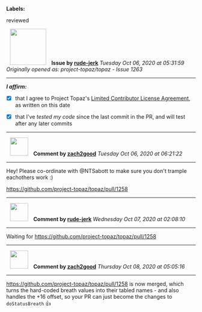 **Labels:**

reviewed



<a href="https://github.com/rude-jerk"><img src="https://avatars0.githubusercontent.com/u/9592857?v=4" width="96" height="96" hspace="10"></img></a> **Issue by [rude-jerk](https://github.com/rude-jerk)**
_Tuesday Oct 06, 2020 at 05:31:59_
_Originally opened as: project-topaz/topaz - Issue 1263_

----

<!-- place 'x' mark between square [] brackets to affirm: -->
**_I affirm:_**
- [x] that I agree to Project Topaz's [Limited Contributor License Agreement](http://project-topaz.com/blob/release/CONTRIBUTOR_AGREEMENT.md), as written on this date
- [x] that I've _tested my code_ since the last commit in the PR, and will test after any later commits




----
<a href="https://github.com/zach2good"><img src="https://avatars3.githubusercontent.com/u/1389729?v=4" width="48" height="48" hspace="10"></img></a> **Comment by [zach2good](https://github.com/zach2good)**
_Tuesday Oct 06, 2020 at 06:21:22_

----

Hey! Please co-ordinate with @NTSabott to make sure you don't trample eachothers work :) 
https://github.com/project-topaz/topaz/pull/1258


----
<a href="https://github.com/rude-jerk"><img src="https://avatars0.githubusercontent.com/u/9592857?v=4" width="48" height="48" hspace="10"></img></a> **Comment by [rude-jerk](https://github.com/rude-jerk)**
_Wednesday Oct 07, 2020 at 02:08:10_

----

Waiting for https://github.com/project-topaz/topaz/pull/1258


----
<a href="https://github.com/zach2good"><img src="https://avatars3.githubusercontent.com/u/1389729?v=4" width="48" height="48" hspace="10"></img></a> **Comment by [zach2good](https://github.com/zach2good)**
_Thursday Oct 08, 2020 at 05:05:16_

----

https://github.com/project-topaz/topaz/pull/1258 is now merged, which turns the hard-coded breath values into their tabled names - and also handles the +16 offset, so your PR can just become the changes to `doStatusBreath` 👍 
